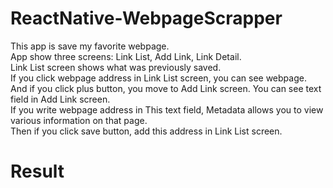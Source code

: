 # ReactNative-WebpageScrapper

This app is save my favorite webpage.<br/>
App show three screens: Link List, Add Link, Link Detail.<br/>
Link List screen shows what was previously saved.<br/>
If you click webpage address in Link List screen, you can see webpage.<br/>
And if you click plus button, you move to Add Link screen. You can see text field in Add Link screen.<br/>
If you write webpage address in This text field, Metadata allows you to view various information on that page.<br/>
Then if you click save button, add this address in Link List screen.<br/>

# Result
